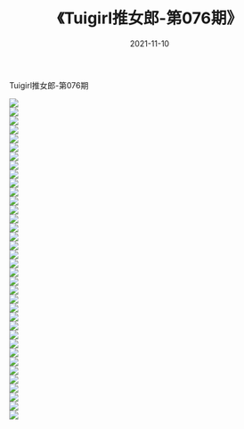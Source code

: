 ﻿---
layout: post
title:  《Tuigirl推女郎-第076期》
date:   2021-11-10
img: http://imgx.orgx.ga/漏D/网络美图/2021/Tuigirl推女郎-第076期/000.jpg
categories: [美女, 清纯, 唯美]
---

Tuigirl推女郎-第076期

  ![](http://imgx.orgx.ga/漏D/网络美图/2021/Tuigirl推女郎-第076期/001.jpg) <br> ![](http://imgx.orgx.ga/漏D/网络美图/2021/Tuigirl推女郎-第076期/002.jpg) <br> ![](http://imgx.orgx.ga/漏D/网络美图/2021/Tuigirl推女郎-第076期/003.jpg) <br> ![](http://imgx.orgx.ga/漏D/网络美图/2021/Tuigirl推女郎-第076期/004.jpg) <br> ![](http://imgx.orgx.ga/漏D/网络美图/2021/Tuigirl推女郎-第076期/005.jpg) <br> ![](http://imgx.orgx.ga/漏D/网络美图/2021/Tuigirl推女郎-第076期/006.jpg) <br> ![](http://imgx.orgx.ga/漏D/网络美图/2021/Tuigirl推女郎-第076期/007.jpg) <br> ![](http://imgx.orgx.ga/漏D/网络美图/2021/Tuigirl推女郎-第076期/008.jpg) <br> ![](http://imgx.orgx.ga/漏D/网络美图/2021/Tuigirl推女郎-第076期/009.jpg) <br> ![](http://imgx.orgx.ga/漏D/网络美图/2021/Tuigirl推女郎-第076期/010.jpg) <br> ![](http://imgx.orgx.ga/漏D/网络美图/2021/Tuigirl推女郎-第076期/011.jpg) <br> ![](http://imgx.orgx.ga/漏D/网络美图/2021/Tuigirl推女郎-第076期/012.jpg) <br> ![](http://imgx.orgx.ga/漏D/网络美图/2021/Tuigirl推女郎-第076期/013.jpg) <br> ![](http://imgx.orgx.ga/漏D/网络美图/2021/Tuigirl推女郎-第076期/014.jpg) <br> ![](http://imgx.orgx.ga/漏D/网络美图/2021/Tuigirl推女郎-第076期/015.jpg) <br> ![](http://imgx.orgx.ga/漏D/网络美图/2021/Tuigirl推女郎-第076期/016.jpg) <br> ![](http://imgx.orgx.ga/漏D/网络美图/2021/Tuigirl推女郎-第076期/017.jpg) <br> ![](http://imgx.orgx.ga/漏D/网络美图/2021/Tuigirl推女郎-第076期/018.jpg) <br> ![](http://imgx.orgx.ga/漏D/网络美图/2021/Tuigirl推女郎-第076期/019.jpg) <br> ![](http://imgx.orgx.ga/漏D/网络美图/2021/Tuigirl推女郎-第076期/020.jpg) <br> ![](http://imgx.orgx.ga/漏D/网络美图/2021/Tuigirl推女郎-第076期/021.jpg) <br> ![](http://imgx.orgx.ga/漏D/网络美图/2021/Tuigirl推女郎-第076期/022.jpg) <br> ![](http://imgx.orgx.ga/漏D/网络美图/2021/Tuigirl推女郎-第076期/023.jpg) <br> ![](http://imgx.orgx.ga/漏D/网络美图/2021/Tuigirl推女郎-第076期/024.jpg) <br> ![](http://imgx.orgx.ga/漏D/网络美图/2021/Tuigirl推女郎-第076期/025.jpg) <br> ![](http://imgx.orgx.ga/漏D/网络美图/2021/Tuigirl推女郎-第076期/026.jpg) <br> ![](http://imgx.orgx.ga/漏D/网络美图/2021/Tuigirl推女郎-第076期/027.jpg) <br> ![](http://imgx.orgx.ga/漏D/网络美图/2021/Tuigirl推女郎-第076期/028.jpg) <br> ![](http://imgx.orgx.ga/漏D/网络美图/2021/Tuigirl推女郎-第076期/029.jpg) <br> ![](http://imgx.orgx.ga/漏D/网络美图/2021/Tuigirl推女郎-第076期/030.jpg) <br> ![](http://imgx.orgx.ga/漏D/网络美图/2021/Tuigirl推女郎-第076期/031.jpg) <br> ![](http://imgx.orgx.ga/漏D/网络美图/2021/Tuigirl推女郎-第076期/032.jpg) <br> ![](http://imgx.orgx.ga/漏D/网络美图/2021/Tuigirl推女郎-第076期/033.jpg) <br> ![](http://imgx.orgx.ga/漏D/网络美图/2021/Tuigirl推女郎-第076期/034.jpg) <br> ![](http://imgx.orgx.ga/漏D/网络美图/2021/Tuigirl推女郎-第076期/035.jpg) <br> ![](http://imgx.orgx.ga/漏D/网络美图/2021/Tuigirl推女郎-第076期/036.jpg) <br>